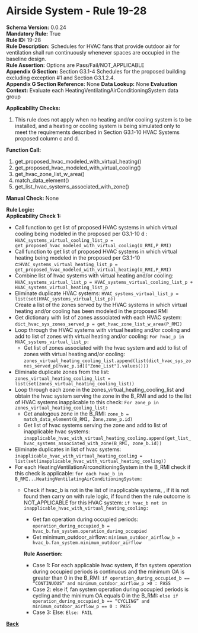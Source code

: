 # Airside System - Rule 19-28   
**Schema Version:** 0.0.24  
**Mandatory Rule:** True  
**Rule ID:** 19-28   
**Rule Description:** Schedules for HVAC fans that provide outdoor air for ventilation shall run continuously whenever spaces are occupied in the baseline design.  
**Rule Assertion:** Options are Pass/Fail/NOT_APPLICABLE                                              
**Appendix G Section:**  Section G3.1-4 Schedules for the proposed building excluding exception #1 and Section G3.1.2.4.   
**Appendix G Section Reference:**  None
**Data Lookup:** None 
**Evaluation Context:** Evaluate each HeatingVentilatingAirConditioningSystem data group    

**Applicability Checks:** 

1. This rule does not apply when no heating and/or cooling system is to be installed, and a heating or cooling system is being simulated only to meet the requirements described in Section G3.1-10 HVAC Systems proposed column c and d.
 
**Function Call:** 

1. get_proposed_hvac_modeled_with_virtual_heating() 
2. get_proposed_hvac_modeled_with_virtual_cooling()
3. get_hvac_zone_list_w_area()  
4. match_data_element()  
5. get_list_hvac_systems_associated_with_zone()

**Manual Check:** None  

**Rule Logic:**  
**Applicability Check 1:**   
- Call function to get list of proposed HVAC systems in which virtual cooling being modeled in the proposed per G3.1-10 d : `HVAC_systems_virtual_cooling_list_p = get_proposed_hvac_modeled_with_virtual_cooling(U_RMI,P_RMI)`
- Call function to get list of proposed HVAC systems in which virtual heating being modeled in the proposed per G3.1-10 c:`HVAC_systems_virtual_heating_list_p = get_proposed_hvac_modeled_with_virtual_heating(U_RMI,P_RMI)`
- Combine list of hvac systems with virtual heating and/or cooling: `HVAC_systems_virtual_list_p = HVAC_systems_virtual_cooling_list_p + HVAC_systems_virtual_heating_list_p`
- Eliminate duplicate HVAC systems: `HVAC_systems_virtual_list_p = list(set(HVAC_systems_virtual_list_p))`  
Create a list of the zones served by the HVAC systems in which virtual heating and/or cooling has been modeled in the proposed RMI
- Get dictionary with list of zones associated with each HVAC system: `dict_hvac_sys_zones_served_p = get_hvac_zone_list_w_area(P_RMI)`
- Loop through the HVAC systems with virtual heating and/or cooling and add to list of zones with virtual heating and/or cooling: `For hvac_p in HVAC_systems_virtual_list_p:`
    - Get list of zones associated with the hvac system and add to list of zones with virtual heating and/or cooling: `zones_virtual_heating_cooling_list.append(list(dict_hvac_sys_zones_served_p[hvac_p.id]["Zone_List"].values()))`  
- Eliminate duplicate zones from the list: `zones_virtual_heating_cooling_list = list(set(zones_virtual_heating_cooling_list))`
- Loop through each zone in the zones_virtual_heating_cooling_list and obtain the hvac system serving the zone in the B_RMI and add to the list of HVAC systems inapplicable to this check: `For zone_p in zones_virtual_heating_cooling_list:`
    - Get analogous zone in the B_RMI: `zone_b = match_data_element(B_RMI, Zone,zone_p.id)`  
    - Get list of hvac systems serving the zone and add to list of inapplicable hvac systems: `inapplicable_hvac_with_virtual_heating_cooling.append(get_list_hvac_systems_associated_with_zone(B_RMI, zone_b.id))`  
- Eliminate duplicates in list of hvac systems: `inapplicable_hvac_with_virtual_heating_cooling = list(set(inapplicable_hvac_with_virtual_heating_cooling))`
- For each HeatingVentilationAirconditioningSystem in the B_RMI check if this check is applicable: `for each hvac_b in B_RMI...HeatingVentilatingAirConditioningSystem:`
    - Check if hvac_b is not in the list of inapplicable systems, , if it is not found then carry on with rule logic, if found then the rule outcome is NOT_APPLICABLE for this HVAC system: `if hvac_b not in inapplicable_hvac_with_virtual_heating_cooling:`   
        - Get fan operation during occupied periods: `operation_during_occupied_b = hvac_b.fan_system.operation_during_occupied` 
        - Get minimum_outdoor_airflow: `minimum_outdoor_airflow_b = hvac_b.fan_system.minimum_outdoor_airflow`

        **Rule Assertion:**
        - Case 1: For each applicable hvac system, if fan system operation during occupied periods is continuous and the minimum OA is greater than 0 in the B_RMI: `if operation_during_occupied_b == “CONTINUOUS” and minimum_outdoor_airflow_p >0 : PASS`
        - Case 2: else if, fan system operation during occupied periods is cycling and the minimum OA equals 0 in the B_RMI: `else if operation_during_occupied_b == “CYCLING” and minimum_outdoor_airflow_p == 0 : PASS`
        - Case 3: Else: `Else: FAIL`


**[Back](../_toc.md)**
